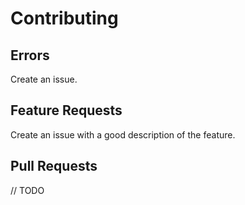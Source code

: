 # Contributing

## Errors

Create an issue.

## Feature Requests

Create an issue with a good description of the feature.

## Pull Requests

// TODO
